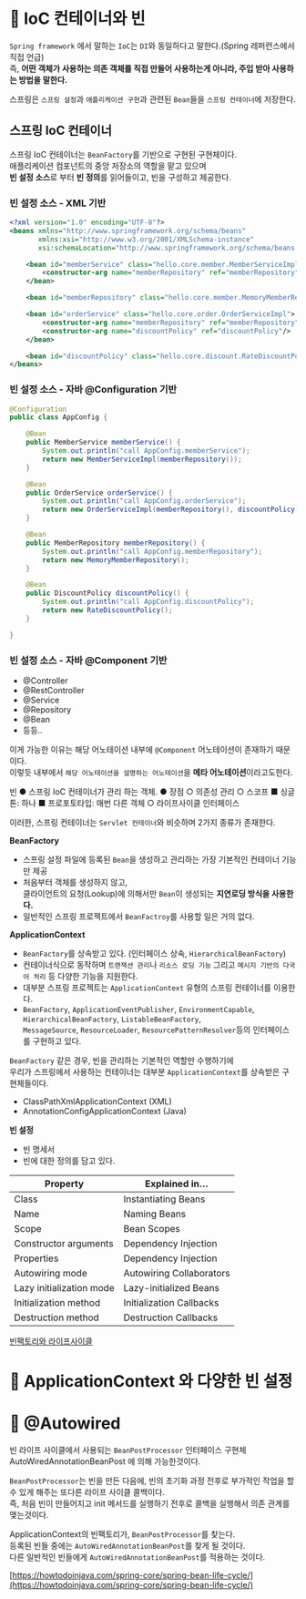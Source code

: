 # 📗 IoC 컨테이너와 빈      
`Spring framework` 에서 말하는 `IoC`는 `DI`와 동일하다고 말한다.(Spring 레퍼런스에서 직접 언급)          
즉, **어떤 객체가 사용하는 의존 객체를 직접 만들어 사용하는게 아니라, 주입 받아 사용하는 방법을 말한다.**      
  
스프링은 `스프링 설정`과 `애플리케이션 구현`과 관련된 `Bean`들을 `스프링 컨테이너`에 저장한다.       

## 스프링 IoC 컨테이너
스프링 IoC 컨테이너는 `BeanFactory`를 기반으로 구현된 구현체이다.      
애플리케이션 컴포넌트의 중앙 저장소의 역할을 맡고 있으며         
**빈 설정 소스**로 부터 **빈 정의**를 읽어들이고, 빈을 구성하고 제공한다.         

### 빈 설정 소스 - XML 기반
```xml
<?xml version="1.0" encoding="UTF-8"?>
<beans xmlns="http://www.springframework.org/schema/beans"
       xmlns:xsi="http://www.w3.org/2001/XMLSchema-instance"
       xsi:schemaLocation="http://www.springframework.org/schema/beans http://www.springframework.org/schema/beans/spring-beans.xsd">

    <bean id="memberService" class="hello.core.member.MemberServiceImpl">
        <constructor-arg name="memberRepository" ref="memberRepository"/>
    </bean>

    <bean id="memberRepository" class="hello.core.member.MemoryMemberRepository"/>

    <bean id="orderService" class="hello.core.order.OrderServiceImpl">
        <constructor-arg name="memberRepository" ref="memberRepository"/>
        <constructor-arg name="discountPolicy" ref="discountPolicy"/>
    </bean>

    <bean id="discountPolicy" class="hello.core.discount.RateDiscountPolicy"/>
</beans>
```

### 빈 설정 소스 - 자바 @Configuration 기반
```java
@Configuration
public class AppConfig {

    @Bean
    public MemberService memberService() {
        System.out.println("call AppConfig.memberService");
        return new MemberServiceImpl(memberRepository());
    }

    @Bean
    public OrderService orderService() {
        System.out.println("call AppConfig.orderService");
        return new OrderServiceImpl(memberRepository(), discountPolicy());
    }

    @Bean
    public MemberRepository memberRepository() {
        System.out.println("call AppConfig.memberRepository");
        return new MemoryMemberRepository();
    }

    @Bean
    public DiscountPolicy discountPolicy() {
        System.out.println("call AppConfig.discountPolicy");
        return new RateDiscountPolicy();
    }

}
```

### 빈 설정 소스 - 자바 @Component 기반
* @Controller
* @RestController
* @Service
* @Repository
* @Bean
* 등등..  
   
이게 가능한 이유는 해당 어노테이션 내부에 `@Component` 어노테이션이 존재하기 때문이다.      
이렇듯 내부에서 `해당 어노테이션을 설명하는 어노테이션`을 **메타 어노테이션**이라고도한다.      





빈
● 스프링 IoC 컨테이너가 관리 하는 객체.
● 장점
○ 의존성 관리
○ 스코프
■ 싱글톤: 하나
■ 프로포토타입: 매번 다른 객체
○ 라이프사이클 인터페이스


이러한, 스프링 컨테이너는 `Servlet 컨테이너`와 비슷하며 2가지 종류가 존재한다.        


**BeanFactory**   
* 스프링 설정 파일에 등록된 `Bean`을 생성하고 관리하는 가장 기본적인 컨테이너 기능만 제공     
* 처음부터 객체를 생성하지 않고,        
  클라이언트의 요청(Lookup)에 의해서만 `Bean`이 생성되는 **지연로딩 방식을 사용한다.**        
* 일반적인 스프링 프로젝트에서 `BeanFactroy`를 사용할 일은 거의 없다.          
   
**ApplicationContext**  
* `BeanFactory`를 상속받고 있다. (인터페이스 상속, `HierarchicalBeanFactory`)       
* 컨테이너식으로 동작하며 `트랜잭션 관리`나 `리소스 로딩 기능` 그리고 `메시지 기반의 다국어 처리` 등 다양한 기능을 지원한다.    
* 대부분 스프링 프로젝트는 `ApplicationContext` 유형의 스프링 컨테이너를 이용한다.          
* `BeanFactory`, `ApplicationEventPublisher`, `EnvironmentCapable`,   `HierarchicalBeanFactory`, `ListableBeanFactory`,   
  `MessageSource`, `ResourceLoader`, `ResourcePatternResolver`등의 인터페이스를 구현하고 있다.   
   
`BeanFactory` 같은 경우, 빈을 관리하는 기본적인 역할만 수행하기에        
우리가 스프링에서 사용하는 컨테이너는 대부분 `ApplicationContext`를 상속받은 구현체들이다.   
      
* ClassPathXmlApplicationContext (XML)
* AnnotationConfigApplicationContext (Java)

**빈 설정**    
* 빈 명세서  
* 빈에 대한 정의를 담고 있다.     
     
|Property|Explained in…|
|---|---|
|Class|Instantiating Beans|
|Name|Naming Beans|
|Scope|Bean Scopes|
|Constructor arguments|Dependency Injection|
|Properties|Dependency Injection|
|Autowiring mode|Autowiring Collaborators|
|Lazy initialization mode|Lazy-initialized Beans|
|Initialization method|Initialization Callbacks|
|Destruction method|Destruction Callbacks|
     
[빈팩토리와 라이프사이클](https://howtodoinjava.com/spring-core/spring-bean-life-cycle/)   

# 📕 ApplicationContext 와 다양한 빈 설정 


# 📒 @Autowired 
빈 라이프 사이클에서 사용되는 `BeanPostProcessor` 인터페이스 구현체 AutoWiredAnnotationBeanPost 에 의해 가능한것이다.     

`BeanPostProcessor`는 빈을 만든 다음에, 빈의 초기화 과정 전후로 부가적인 작업을 할 수 있게 해주는 또다른 라이프 사이클 콜백이다.   
즉, 처음 빈이 만들어지고 init 메서드를 실행하기 전후로 콜백을 실행해서 의존 관계를 맺는것이다.      
 
ApplicationContext의 빈팩토리가, `BeanPostProcessor`를 찾는다.      
등록된 빈들 중에는 `AutoWiredAnnotationBeanPost`를 찾게 될 것이다.      
다른 일반적인 빈들에게 `AutoWiredAnnotationBeanPost`를 적용하는 것이다.   






[https://howtodoinjava.com/spring-core/spring-bean-life-cycle/](https://howtodoinjava.com/spring-core/spring-bean-life-cycle/)   
